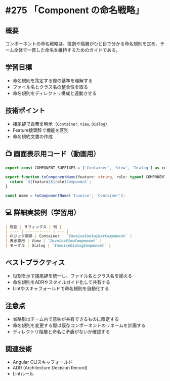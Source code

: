 # #275 「Component の命名戦略」

## 概要
コンポーネントの命名戦略は、役割や階層がひと目で分かる命名規則を定め、チーム全体で一貫した命名を維持するためのガイドである。

## 学習目標
- 命名規則を策定する際の基準を理解する
- ファイル名とクラス名の整合性を取る
- 命名規則をディレクトリ構成と連動させる

## 技術ポイント
- 接尾辞で責務を明示（`Container`, `View`, `Dialog`）
- Feature接頭辞で機能を区別
- 命名規約文書の作成

## 📺 画面表示用コード（動画用）
```typescript
export const COMPONENT_SUFFIXES = ['Container', 'View', 'Dialog'] as const;
```

```typescript
export function toComponentName(feature: string, role: typeof COMPONENT_SUFFIXES[number]) {
  return `${feature}${role}Component`;
}
```

```typescript
const name = toComponentName('Invoice', 'Container');
```

## 💻 詳細実装例（学習用）
```markdown
| 役割 | サフィックス | 例 |
| ---- | ----------- | --- |
| ロジック調停 | Container | `InvoiceContainerComponent` |
| 表示専用 | View | `InvoiceViewComponent` |
| モーダル | Dialog | `InvoiceDialogComponent` |
```

## ベストプラクティス
- 役割を示す接尾辞を統一し、ファイル名とクラス名を揃える
- 命名規則をADRやスタイルガイド化して共有する
- Lintやスキャフォールドで命名規則を自動化する

## 注意点
- 省略形はチーム内で意味が共有できるものに限定する
- 命名規則を変更する際は既存コンポーネントのリネームを計画する
- ディレクトリ階層と命名に矛盾がないか確認する

## 関連技術
- Angular CLIスキャフォールド
- ADR (Architecture Decision Record)
- Lintルール
